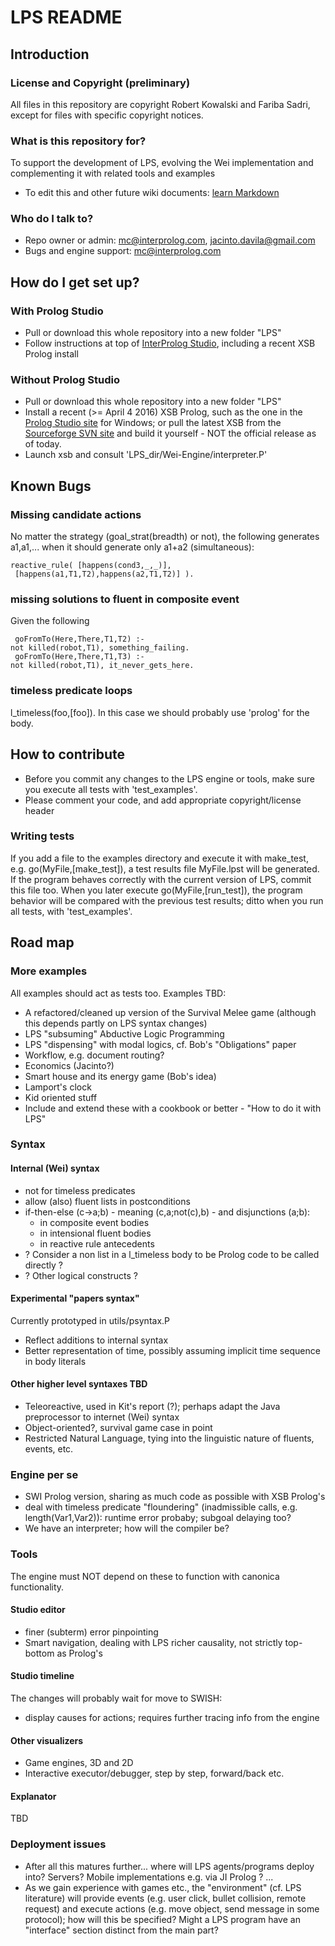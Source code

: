 # LPS README #
## Introduction ##
### License and Copyright (preliminary) ###
All files in this repository are copyright Robert Kowalski and Fariba Sadri, except for files with specific copyright notices.
### What is this repository for? ###
To support the development of LPS, evolving the Wei implementation and complementing it with related tools and examples

* To edit this and other future wiki documents: [learn Markdown](https://bitbucket.org/tutorials/markdowndemo)

### Who do I talk to? ###
* Repo owner or admin: mc@interprolog.com, jacinto.davila@gmail.com
* Bugs and engine support: mc@interprolog.com

## How do I get set up? ##
### With Prolog Studio ###
* Pull or download this whole repository into a new folder "LPS"
* Follow instructions at top of [InterProlog Studio](http://interprolog.com/wiki/index.php?title=Studio_Download_and_installation), including a recent XSB Prolog install

### Without Prolog Studio ###
* Pull or download this whole repository into a new folder "LPS"
* Install a recent (>= April 4 2016) XSB Prolog, such as the one in the [Prolog Studio site](http://interprolog.com/wiki/index.php?title=Studio_Download_and_installation#Installing_XSB_Prolog) for Windows; or pull the latest XSB from the [Sourceforge SVN site](https://sourceforge.net/p/xsb/src/HEAD/tree/trunk/XSB/) and build it yourself - NOT the official release as of today.
* Launch xsb and consult 'LPS_dir/Wei-Engine/interpreter.P'

## Known Bugs
### Missing candidate actions
No matter the strategy (goal_strat(breadth) or not), the following generates a1,a1,... when it should generate only a1+a2 (simultaneous):

	reactive_rule( [happens(cond3,_,_)],
	 [happens(a1,T1,T2),happens(a2,T1,T2)] ).
### missing solutions to fluent in composite event
Given the following

	 goFromTo(Here,There,T1,T2) :- 
	not killed(robot,T1), something_failing.
	 goFromTo(Here,There,T1,T3) :- 
	not killed(robot,T1), it_never_gets_here.


### timeless predicate loops
l_timeless(foo,[foo]).
In this case we should probably use 'prolog' for the body.

## How to contribute ##
* Before you commit any changes to the LPS engine or tools, make sure you execute all tests with 'test_examples'.
* Please comment your code, and add appropriate copyright/license header

### Writing tests ###
If you add a file to the examples directory and execute it with make_test, e.g. go(MyFile,[make_test]), a test results file MyFile.lpst will be generated. If the program behaves correctly with the current version of LPS, commit this file too. When you later execute go(MyFile,[run_test]), the program behavior will be compared with the previous test results; ditto when you run all tests, with 'test_examples'.

## Road map ##
### More examples ###
All examples should act as tests too. 
Examples TBD:

* A refactored/cleaned up version of the Survival Melee game (although this depends partly on LPS syntax changes)
* LPS "subsuming" Abductive Logic Programming
* LPS "dispensing" with modal logics, cf. Bob's "Obligations" paper
* Workflow, e.g. document routing?
* Economics (Jacinto?)
* Smart house and its energy game (Bob's idea)
* Lamport's clock
* Kid oriented stuff
* Include and extend these with a cookbook or better - "How to do it with LPS"

### Syntax ###
#### Internal (Wei) syntax ####
* not for timeless predicates
* allow (also) fluent lists in postconditions
* if-then-else (c->a;b) - meaning (c,a;not(c),b) - and disjunctions (a;b):
	* in composite event bodies
	* in intensional fluent bodies
	* in reactive rule antecedents
* ? Consider a non list in a l_timeless body to be Prolog code to be called directly ?
* ? Other logical constructs ?

#### Experimental "papers syntax" ####
Currently prototyped in utils/psyntax.P

* Reflect additions to internal syntax
* Better representation of time, possibly assuming implicit time sequence in body literals

#### Other higher level syntaxes TBD ####
* Teleoreactive, used in Kit's report (?); perhaps adapt the Java preprocessor to internet (Wei) syntax
* Object-oriented?, survival game case in point
* Restricted Natural Language, tying into the linguistic nature of fluents, events, etc.

### Engine per se ###
* SWI Prolog version, sharing as much code as possible with XSB Prolog's
* deal with timeless predicate "floundering" (inadmissible calls, e.g. length(Var1,Var2)): runtime error probaby; subgoal delaying too?
* We have an interpreter; how will the compiler be?

### Tools ###
The engine must NOT depend on these to function with canonica functionality.

#### Studio editor ####
* finer (subterm) error pinpointing
* Smart navigation, dealing with LPS richer causality, not strictly top-bottom as Prolog's

#### Studio timeline ####
The changes will probably wait for move to SWISH:

* display causes for actions; requires further tracing info from the engine

#### Other visualizers ####
* Game engines, 3D and 2D
* Interactive executor/debugger, step by step, forward/back etc.

#### Explanator ####
TBD

### Deployment issues ###
* After all this matures further... where will LPS agents/programs deploy into? Servers? Mobile implementations e.g. via JI Prolog ? ...
* As we gain experience with games etc., the "environment" (cf. LPS literature) will provide events (e.g. user click, bullet collision, remote request) and execute actions (e.g. move object, send message in some protocol); how will this be specified? Might a LPS program have an "interface" section distinct from the main part?
